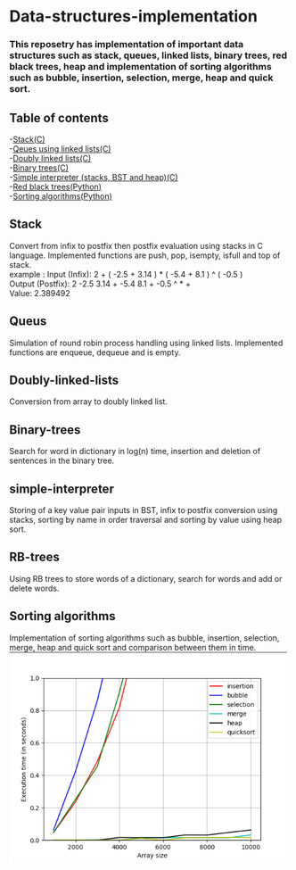 # Data-structures-implementation

### This reposetry has implementation of important data structures such as stack, queues, linked lists, binary trees, red black trees, heap and implementation of sorting algorithms such as bubble, insertion, selection, merge, heap and quick sort.

## Table of contents

-[Stack(C)](#Stack)<br />
-[Qeues using linked lists(C)](#Queus)<br />
-[Doubly linked lists(C)](#Doubly-linked-lists)<br />
-[Binary trees(C)](#Binary-trees)<br />
-[Simple interpreter (stacks, BST and heap)(C)](#Simple-interpreter)<br />
-[Red black trees(Python)](#RB-trees)<br />
-[Sorting algorithms(Python)](#Sorting-algorithms)<br />

## Stack
Convert from infix to postfix then postfix evaluation using stacks in C language. Implemented functions are push, pop, isempty, isfull and top of stack.<br />
example : Input (Infix): 2 + ( -2.5 + 3.14 ) * ( -5.4 + 8.1 ) ^ ( -0.5 )<br />
Output (Postfix): 2 -2.5 3.14 + -5.4 8.1 + -0.5 ^ * +<br />
Value: 2.389492<br />

## Queus
Simulation of round robin process handling using linked lists. Implemented functions are enqueue, dequeue and is empty.

## Doubly-linked-lists
Conversion from array to doubly linked list.

## Binary-trees
Search for word in dictionary in log(n) time, insertion and deletion of sentences in the binary tree.

## simple-interpreter
Storing of a key value pair inputs in BST, infix to postfix conversion using stacks, sorting by name in order traversal and sorting by value using heap sort.

## RB-trees
Using RB trees to store words of a dictionary, search for words and add or delete words.

## Sorting algorithms
Implementation of sorting algorithms such as bubble, insertion, selection, merge, heap and quick sort and comparison between them in time.<br />
![Graph](https://github.com/YoussefKhafaga/Data-structures-implementation/blob/main/graph.png)
